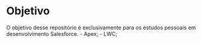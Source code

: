# Objetivo

O objetivo desse repositório é exclusivamente para os estudos pessoais em desenvolvimento Salesforce.
    - Apex;
    - LWC;

